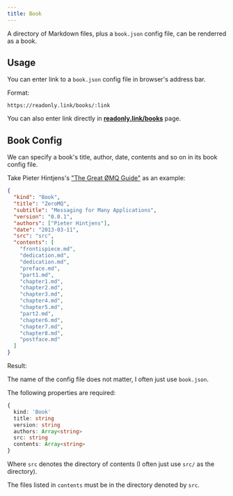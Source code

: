 ```yaml
---
title: Book
---
```


A directory of Markdown files, plus a `book.json` config file, can be renderred as a book.

## Usage

You can enter link to a `book.json` config file in browser's address bar.

Format:

```
https://readonly.link/books/:link
```

You can also enter link directly in [**readonly.link/books**](https://readonly.link/books) page.

## Book Config

We can specify a book's title, author, date, contents and so on in its book config file.

Take Pieter Hintjens's ["The Great ØMQ Guide"](https://github.com/readonlylink/readonlylink-books/tree/master/zguide) as an example:

```json
{
  "kind": "Book",
  "title": "ZeroMQ",
  "subtitle": "Messaging for Many Applications",
  "version": "0.0.1",
  "authors": ["Pieter Hintjens"],
  "date": "2013-03-11",
  "src": "src",
  "contents": [
    "frontispiece.md",
    "dedication.md",
    "dedication.md",
    "preface.md",
    "part1.md",
    "chapter1.md",
    "chapter2.md",
    "chapter3.md",
    "chapter4.md",
    "chapter5.md",
    "part2.md",
    "chapter6.md",
    "chapter7.md",
    "chapter8.md",
    "postface.md"
  ]
}
```

Result:

<readonlylink href="https://readonlylink-books.netlify.app/zguide/book.json" />

The name of the config file does not matter,
I often just use `book.json`.

The following properties are required:

```typescript
{
  kind: 'Book'
  title: string
  version: string
  authors: Array<string>
  src: string
  contents: Array<string>
}
```

Where `src` denotes the directory of contents (I often just use `src/` as the directory).

The files listed in `contents` must be in the directory denoted by `src`.
